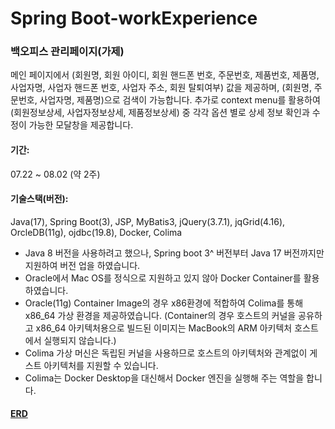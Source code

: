 # Spring Boot-workExperience 

### 백오피스 관리페이지(가제) 
메인 페이지에서 (회원명, 회원 아이디, 회원 핸드폰 번호, 주문번호, 제품번호, 제품명, 사업자명, 사업자 핸드폰 번호, 사업자 주소, 회원 탈퇴여부) 값을 제공하며, (회원명, 주문번호, 사업자명, 제품명)으로 검색이 가능합니다. 
추가로 context menu를 활용하여 (회원정보상세, 사업자정보상세, 제품정보상세) 중 각각 옵션 별로 상세 정보 확인과 수정이 가능한 모달창을 제공합니다. 
#### 기간: 
07.22 ~ 08.02 (약 2주) 
#### 기술스택(버전): 
Java(17), Spring Boot(3), JSP, MyBatis3, jQuery(3.7.1), jqGrid(4.16), OrcleDB(11g), ojdbc(19.8), Docker, Colima 
- Java 8 버전을 사용하려고 했으나, Spring boot 3^ 버전부터 Java 17 버전까지만 지원하여 버전 업을 하였습니다. 
- Oracle에서 Mac OS를 정식으로 지원하고 있지 않아 Docker Container를 활용하였습니다. 
- Oracle(11g) Container Image의 경우 x86환경에 적합하여 Colima를 통해 x86_64 가상 환경을 제공하였습니다. (Container의 경우 호스트의 커널을 공유하고 x86_64 아키텍처용으로 빌드된 이미지는 MacBook의 ARM 아키텍처 호스트에서 실행되지 않습니다.) 
- Colima 가상 머신은 독립된 커널을 사용하므로 호스트의 아키텍처와 관계없이 게스트 아키텍처를 지원할 수 있습니다. 
- Colima는 Docker Desktop을 대신해서 Docker 엔진을 실행해 주는 역할을 합니다. 
#### [ERD](https://www.erdcloud.com/d/nD2WNk2GJWYL3mLNH)
